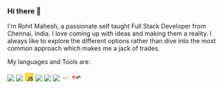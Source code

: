 ### Hi there 👋 
I'm Rohit Mahesh, a passionate self taught Full Stack Developer from Chennai, India. I love coming up with ideas and making them a reality. 
I always like to explore the different options rather than dive into the most common approach which makes me a jack of trades. 

My languages and Tools are: </br></br>
<code><img height="20" src="https://avatars.githubusercontent.com/u/6128107?s=280&v=4"></code>
<code><img height="20" src="https://w7.pngwing.com/pngs/247/558/png-transparent-node-js-javascript-express-js-npm-react-github-angle-text-trademark.png"></code>
<code><img height="20" src="https://raw.githubusercontent.com/github/explore/80688e429a7d4ef2fca1e82350fe8e3517d3494d/topics/javascript/javascript.png"></code>
<code><img height="20" src="https://avatars.githubusercontent.com/u/2232217?s=200&v=4"></code>
<code><img height="20" src="https://image.flaticon.com/icons/png/512/873/873120.png"></code>
<code><img height="20" src="https://classes.engineering.wustl.edu/cse231/core/images/2/26/Java.png"></code>
<code><img height="20" src="https://raw.githubusercontent.com/github/explore/80688e429a7d4ef2fca1e82350fe8e3517d3494d/topics/mysql/mysql.png"></code>
<code><img height="20" src="https://raw.githubusercontent.com/github/explore/80688e429a7d4ef2fca1e82350fe8e3517d3494d/topics/git/git.png"></code>

<!--
**R041T/R041T** is a ✨ _special_ ✨ repository because its `README.md` (this file) appears on your GitHub profile.

Here are some ideas to get you started:

- 🔭 I’m currently working on ...
- 🌱 I’m currently learning ...
- 👯 I’m looking to collaborate on ...
- 🤔 I’m looking for help with ...
- 💬 Ask me about ...
- 📫 How to reach me: ...
- 😄 Pronouns: ...
- ⚡ Fun fact: ...
-->

